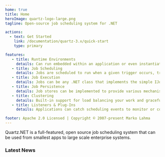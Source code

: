 ```yaml
---
home: true
title: Home
heroImage: quartz-logo-large.png
tagline: Open-source job scheduling system for .NET

actions:
  - text: Get Started
    link: /documentation/quartz-3.x/quick-start
    type: primary

features:
   - title: Runtime Environments
     details: Can run embedded within an application or even instantiated as a cluster of stand-alone programs (with load-balance and fail-over capabilities)
   - title: Job Scheduling
     details: Jobs are scheduled to run when a given trigger occurs, triggers support wide variety of scheduling options
   - title: Job Execution
     details: Jobs can be any .NET class that implements the simple IJob interface, leaving infinite possibilities for the work jobs can perform
   - title: Job Persistence
     details: Job stores can be implemented to provide various mechanisms for the storage of jobs, in-memory and multiple relational databases come supported out of the box
   - title: Clustering
     details: Built-in support for load balancing your work and graceful fail-over
   - title: Listeners & Plug-Ins
     details: Applications can catch scheduling events to monitor or control job/trigger behavior by implementing one or more listener interfaces.

footer: Apache 2.0 Licensed | Copyright © 2007-present Marko Lahma
---
```


Quartz.NET is a full-featured, open source job scheduling system that can be used from smallest apps to large scale enterprise systems.

### Latest News

<BlogExcerpt />

